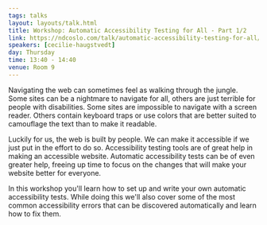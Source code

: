 ```yaml
---
tags: talks
layout: layouts/talk.html
title: Workshop: Automatic Accessibility Testing for All - Part 1/2
link: https://ndcoslo.com/talk/automatic-accessibility-testing-for-all/
speakers: [cecilie-haugstvedt]
day: Thursday
time: 13:40 - 14:40
venue: Room 9
---
```

Navigating the web can sometimes feel as walking through the jungle. Some sites can be a nightmare to navigate for all, others are just terrible for people with disabilities. Some sites are impossible to navigate with a screen reader. Others contain keyboard traps or use colors that are better suited to camouflage the text than to make it readable.

Luckily for us, the web is built by people. We can make it accessible if we just put in the effort to do so. Accessibility testing tools are of great help in making an accessible website. Automatic accessibility tests can be of even greater help, freeing up time to focus on the changes that will make your website better for everyone.

In this workshop you'll learn how to set up and write your own automatic accessibility tests. While doing this we'll also cover some of the most common accessibility errors that can be discovered automatically and learn how to fix them.
